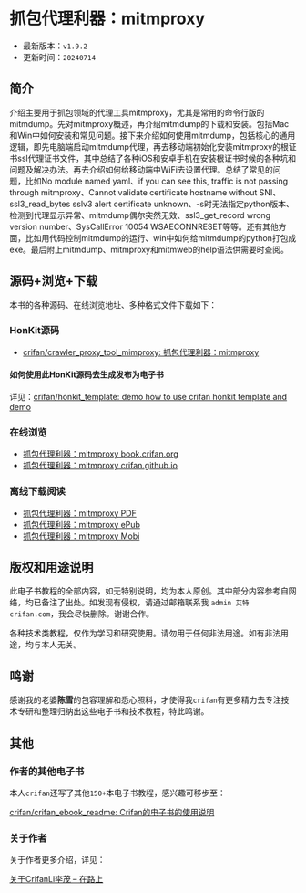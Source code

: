 # 抓包代理利器：mitmproxy

* 最新版本：`v1.9.2`
* 更新时间：`20240714`

## 简介

介绍主要用于抓包领域的代理工具mitmproxy，尤其是常用的命令行版的mitmdump。先对mitmproxy概述，再介绍mitmdump的下载和安装。包括Mac和Win中如何安装和常见问题。接下来介绍如何使用mitmdump，包括核心的通用逻辑，即先电脑端启动mitmdump代理，再去移动端初始化安装mitmproxy的根证书ssl代理证书文件，其中总结了各种iOS和安卓手机在安装根证书时候的各种坑和问题及解决办法。再去介绍如何给移动端中WiFi去设置代理。总结了常见的问题，比如No module named yaml、if you can see this, traffic is not passing through mitmproxy、Cannot validate certificate hostname without SNI、ssl3_read_bytes sslv3 alert certificate unknown、-s时无法指定python版本、检测到代理显示异常、mitmdump偶尔突然无效、ssl3_get_record wrong version number、SysCallError 10054 WSAECONNRESET等等。还有其他方面，比如用代码控制mitmdump的运行、win中如何给mitmdump的python打包成exe。最后附上mitmdump、mitmproxy和mitmweb的help语法供需要时查阅。

## 源码+浏览+下载

本书的各种源码、在线浏览地址、多种格式文件下载如下：

### HonKit源码

* [crifan/crawler_proxy_tool_mimproxy: 抓包代理利器：mitmproxy](https://github.com/crifan/crawler_proxy_tool_mimproxy)

#### 如何使用此HonKit源码去生成发布为电子书

详见：[crifan/honkit_template: demo how to use crifan honkit template and demo](https://github.com/crifan/honkit_template)

### 在线浏览

* [抓包代理利器：mitmproxy book.crifan.org](https://book.crifan.org/books/crawler_proxy_tool_mimproxy/website/)
* [抓包代理利器：mitmproxy crifan.github.io](https://crifan.github.io/crawler_proxy_tool_mimproxy/website/)

### 离线下载阅读

* [抓包代理利器：mitmproxy PDF](https://book.crifan.org/books/crawler_proxy_tool_mimproxy/pdf/crawler_proxy_tool_mimproxy.pdf)
* [抓包代理利器：mitmproxy ePub](https://book.crifan.org/books/crawler_proxy_tool_mimproxy/epub/crawler_proxy_tool_mimproxy.epub)
* [抓包代理利器：mitmproxy Mobi](https://book.crifan.org/books/crawler_proxy_tool_mimproxy/mobi/crawler_proxy_tool_mimproxy.mobi)

## 版权和用途说明

此电子书教程的全部内容，如无特别说明，均为本人原创。其中部分内容参考自网络，均已备注了出处。如发现有侵权，请通过邮箱联系我 `admin 艾特 crifan.com`，我会尽快删除。谢谢合作。

各种技术类教程，仅作为学习和研究使用。请勿用于任何非法用途。如有非法用途，均与本人无关。

## 鸣谢

感谢我的老婆**陈雪**的包容理解和悉心照料，才使得我`crifan`有更多精力去专注技术专研和整理归纳出这些电子书和技术教程，特此鸣谢。

## 其他

### 作者的其他电子书

本人`crifan`还写了其他`150+`本电子书教程，感兴趣可移步至：

[crifan/crifan_ebook_readme: Crifan的电子书的使用说明](https://github.com/crifan/crifan_ebook_readme)

### 关于作者

关于作者更多介绍，详见：

[关于CrifanLi李茂 – 在路上](https://www.crifan.org/about/)
